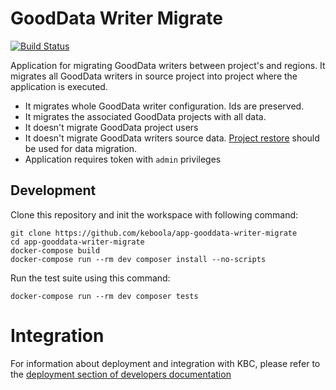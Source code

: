 # GoodData Writer Migrate

[![Build Status](https://travis-ci.com/keboola/app-gooddata-writer-migrate.svg?branch=master)](https://travis-ci.com/keboola/app-gooddata-writer-migrate)

Application for migrating GoodData writers between project's and regions.
It migrates all GoodData writers in source project into project where the application is executed.

- It migrates whole GoodData writer configuration. Ids are preserved.
- It migrates the associated GoodData projects with all data.
- It doesn't migrate GoodData project users
- It doesn't migrate GoodData writers source data. [Project restore](https://github.com/keboola/app-project-restore) should be used for data migration.
- Application requires token with `admin` privileges


## Development
 
Clone this repository and init the workspace with following command:

```
git clone https://github.com/keboola/app-gooddata-writer-migrate
cd app-gooddata-writer-migrate
docker-compose build
docker-compose run --rm dev composer install --no-scripts
```

Run the test suite using this command:

```
docker-compose run --rm dev composer tests
```
 
# Integration

For information about deployment and integration with KBC, please refer to the [deployment section of developers documentation](https://developers.keboola.com/extend/component/deployment/) 
